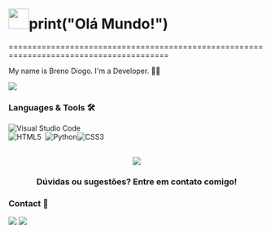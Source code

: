 <h1><img src="https://media.tenor.com/xmnzcwb-GJEAAAAj/krathos-%D0%BA%D1%80%D0%B0%D1%82%D0%BE%D1%81.gif" width="40" color="green"/>print("Olá Mundo!")</h1>
========================================================================================

My name is Breno Diogo. I'm a Developer.   👩‍💻

![](http://estruyf-github.azurewebsites.net/api/VisitorHit?user=thaispll&repo=thaispll&countColorcountColor)

### Languages & Tools 🛠  

![Visual Studio Code](https://img.shields.io/badge/Visual%20Studio%20Code-0078d7.svg?style=for-the-badge&logo=visual-studio-code&logoColor=white)<br>![HTML5](https://img.shields.io/badge/html5-%23E34F26.svg?style=for-the-badge&logo=html5&logoColor=white)&nbsp;
![Python](https://img.shields.io/badge/python-3670A0?style=for-the-badge&logo=python&logoColor=ffdd54)![CSS3](https://img.shields.io/badge/css3-%231572B6.svg?style=for-the-badge&logo=css3&logoColor=white)
<br>
<br>




<p align="center"><img src="https://media4.giphy.com/media/v1.Y2lkPTc5MGI3NjExNjBrcDFqc3BjM2s0NzhqajV4dm1tMnpjMnNrNzBmZXpiN3h0bnBzYiZlcD12MV9pbnRlcm5hbF9naWZfYnlfaWQmY3Q9Zw/AHpC7mG5fOaA3cgYw1/giphy.gif"/></p>  <h3 align="center">Dúvidas ou sugestões? Entre em contato comigo! </h3></p>

### Contact 🐒
<a href ="mailto: brenodiogosilvadafonseca@gmail.com"><img src="https://img.shields.io/badge/Gmail-D14836?style=for-thr-badge&logo=gmail&logoColor=white"/></a>
<a href="https://www.tiktok.com/@breno_klark?is_from_webapp=1&sender_device=pc"><img src="https://img.shields.io/badge/TikTok-%23000000.svg?style=for-the-badge&logo=TikTok&logoColor=white)"/></a>

